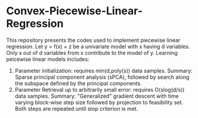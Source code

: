 # Convex-Piecewise-Linear-Regression
This repository presents the codes used to implement piecewise linear regression. 
Let y = f(x) + z be a univariate model with x having d variables. 
Only s out of d variables from x contribute to the model of y.
Learning peicewise linear models includes:
1. Parameter initialization: requires min(d,poly(s)) data samples.
   Summary: Sparse principal component analysis (sPCA), followed by search along the subspace defined by the principal components.
2. Parameter Retrieval up to arbitrarily small error: requires O(slog(d/s)) data samples.
   Summary: "Generalized" gradient descent with time varying block-wise step size followed by projection to feasibility set. Both steps are repeated until stop criterion is met.
